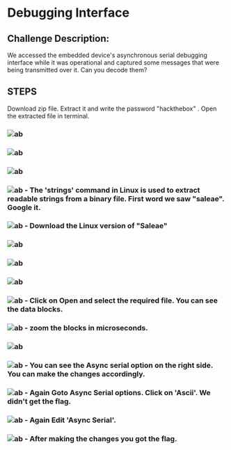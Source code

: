 # Debugging Interface
## Challenge Description: 
We accessed the embedded device's asynchronous serial debugging interface while it was operational and captured some messages that were being transmitted over it. Can you decode them?

## STEPS
Download zip file. Extract it and write the password "hackthebox" . Open the extracted file in terminal.

### ![ab](https://github.com/user-attachments/assets/daa93491-a69d-49da-a283-0ef1cdfc54b0) 
### ![ab](https://github.com/user-attachments/assets/ef31e7e1-074a-427c-b468-cb9346b8f803)
### ![ab](https://github.com/user-attachments/assets/c168a4e0-7c08-481c-bc92-0083adbe338e)
### ![ab](https://github.com/user-attachments/assets/aba40fb5-564b-4096-bbc2-b680e951841b) - The 'strings' command in Linux is used to extract readable strings from a binary file. First word we saw "saleae". Google it.
### ![ab](https://github.com/user-attachments/assets/b730e62b-e7d2-44bf-9103-8b0fae794e8f) - Download the Linux version of "Saleae"
### ![ab](https://github.com/user-attachments/assets/8f7da1c7-1bfb-4d00-bb39-70e00af3d7d2) 
### ![ab](https://github.com/user-attachments/assets/2afb0dde-848d-485f-8eb3-8914b434a7cf)
### ![ab](https://github.com/user-attachments/assets/706911aa-6683-4b5d-bf3a-cd32e76439ea)
### ![ab](https://github.com/user-attachments/assets/864ed12b-62b8-4e84-a3d2-ef43cac6f481) - Click on Open and select the required file. You can see the data blocks.
### ![ab](https://github.com/user-attachments/assets/115f3508-72a4-48e9-bdb0-6d7c74d2b6d3) - zoom the blocks in microseconds.
### ![ab](https://github.com/user-attachments/assets/8908025c-e297-4e1a-818f-45e91fb74354) 
### ![ab](https://github.com/user-attachments/assets/5c0d4f53-8844-44c6-bcd4-31c1f7941bc9) - You can see the Async serial option on the right side. You can make the changes accordingly.
### ![ab](https://github.com/user-attachments/assets/8839a0c4-1e28-44ba-8470-484d9d64cf8f) - Again Goto Async Serial options. Click on 'Ascii'. We didn't get the flag.  
### ![ab](https://github.com/user-attachments/assets/dea6dd84-e931-40c0-89a6-f8184097e685) - Again Edit 'Async Serial'.
### ![ab](https://github.com/user-attachments/assets/cd743c2a-1faa-4bec-aafc-10f3b62caffa) - After making the changes you got the flag.
